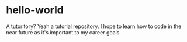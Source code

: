 # hello-world
A tutoritory? Yeah a tutorial repository. 
I hope to learn how to code in the near future as it's important to my career goals. 
